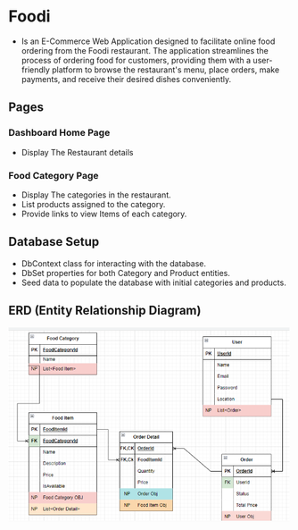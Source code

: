 # Foodi
+ Is an E-Commerce Web Application designed to facilitate online food ordering from the Foodi restaurant. The application streamlines the process of ordering food for customers, providing them with a user-friendly platform to browse the restaurant's menu, place orders, make payments, and receive their desired dishes conveniently.

## Pages

### Dashboard Home Page

- Display The Restaurant details

### Food Category Page

- Display The categories in the restaurant.
- List products assigned to the category.
- Provide links to view Items of each category.



## Database Setup

- DbContext class for interacting with the database.
- DbSet properties for both Category and Product entities.
- Seed data to populate the database with initial categories and products.



## ERD (Entity Relationship Diagram)
![ER diagram](./ERD.png)


